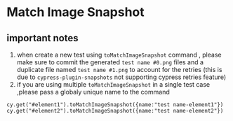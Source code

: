 # Match Image Snapshot
## important notes
1. when create a new test using `toMatchImageSnapshot` command , please make sure to commit the generated `test name #0.png` files and a duplicate file named `test name #1.png` to account for the retries
(this is due to `cypress-plugin-snapshots` not supporting cypress retries feature)
2. if you are using multiple `toMatchImageSnapshot` in a single test case ,please pass a globaly unique name to the command  
```
cy.get("#element1").toMatchImageSnapshot({name:"test name-element1"})
cy.get("#element2").toMatchImageSnapshot({name:"test name-element2"})
```